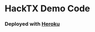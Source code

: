 # HackTX Demo Code

### Deployed with [Heroku](https://devcenter.heroku.com/articles/getting-started-with-python-o)
